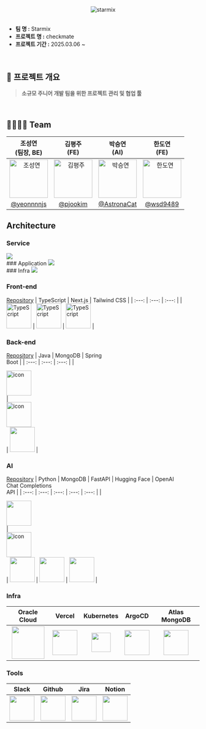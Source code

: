 <div  align="center">
  <img src="https://github.com/user-attachments/assets/8d2e9666-6e10-45df-88fa-46c8c295e63e" alt="starmix">
</div>
</br>

- **팀 명 :**  Starmix
- **프로젝트 명 :** checkmate
- **프로젝트 기간 :** 2025.03.06 ~

</br>

## 🛫 프로젝트 개요
> **소규모 주니어 개발 팀을 위한 프로젝트 관리 및 협업 툴**

</br>

## 👨‍👩‍👧‍👦 Team
| 조성연<br>(팀장, BE) | 김평주<br>(FE) | 박승연<br>(AI) | 한도연<br>(FE) |
| :---: | :---: | :---: | :---: |
| <img alt="조성연" src="https://github.com/user-attachments/assets/42acb44c-2da6-4577-aee9-7b24766a7470" height="100" width="100"> | <img alt="김평주" src="https://github.com/user-attachments/assets/bf37d898-4a0e-4316-8328-f0a54f80ece4" height="100" width="100"> | <img alt="박승연" src="https://github.com/user-attachments/assets/512648f5-f4c7-4721-88c7-ca2f31383121" height="100" width="100"> | <img alt="한도연" src="https://github.com/user-attachments/assets/0105bb5f-bdf3-41a2-b513-6c11f7fb33e2" height="100" width="100"> |
| [@yeonnnnjs](https://github.com/yeonnnnjs) |    [@pjookim](https://github.com/pjookim) | [@AstronaCat](https://github.com/AstronaCat) | [@wsd9489](https://github.com/wsd9489) |

## Architecture
### Service
<img src="https://github.com/user-attachments/assets/9005a269-6556-43d7-975b-6780ec01e92b">
</br>
### Application
<img src="https://github.com/user-attachments/assets/7829bc5c-8b38-41ea-8c36-7ba2f3b1357c">
</br>
### Infra
<img src="https://github.com/user-attachments/assets/5f855973-c1bc-4fee-a33c-b1ea3f49058b">


### Front-end
[Repository](https://github.com/Starmix-ajou/checkmate-frontend)
| TypeScript | Next.js | Tailwind CSS |
| :---: | :---: | :---: |
| <img alt="TypeScript" src ="https://github.com/user-attachments/assets/5288f3db-96a3-41af-b47e-caeac03277ab" width="65" height="65" /> | <img alt="TypeScript" src ="https://github.com/user-attachments/assets/fa16ac58-00a2-46e1-9295-1552edb6986c" width="65" height="65" /> | <img alt="TypeScript" src ="https://github.com/user-attachments/assets/06f473b2-1f16-4165-92c0-3a94ff2ea161" width="65" height="65" /> | 

### Back-end
[Repository](https://github.com/Starmix-ajou/checkmate-backend)
| Java | MongoDB | Spring<br>Boot |
| :---: | :---: | :---: |
| <div style="display: flex; align-items: flex-start;"><img src="https://github.com/user-attachments/assets/0af70e4e-1991-4da1-9eb8-94ee8ab51b73" alt="icon" width="65" height="65" /></div> | <div style="display: flex; align-items: flex-start;"><img src="https://github.com/user-attachments/assets/598357b4-eace-47a0-92bc-dc18e25d31ec" alt="icon" width="65" height="65" /></div> | <img src="https://t1.daumcdn.net/cfile/tistory/27034D4F58E660F616" width="65" height="65" > |

### AI
[Repository](https://github.com/Starmix-ajou/checkmate-ai)
| Python | MongoDB | FastAPI | Hugging Face | OpenAI<br>Chat Completions<br>API |
| :---: | :---: | :---: | :---: | :---: |
| <div style="display: flex; align-items: flex-start;"><img src="https://github.com/user-attachments/assets/1582e55f-96a1-42c9-a038-0677ca66c994" width="65" height="65" /></div> | <div style="display: flex; align-items: flex-start;"><img src="https://github.com/user-attachments/assets/598357b4-eace-47a0-92bc-dc18e25d31ec" alt="icon" width="65" height="65" /></div> | <img src="https://github.com/user-attachments/assets/6e308186-a0f5-4b13-981b-f5029a189505" width="65" height="65" > | <img src="https://github.com/user-attachments/assets/5ec77529-b735-42b5-ac90-827e31b02de3" width="65" height="65" > | <img src="https://github.com/user-attachments/assets/de344faf-a6b4-44eb-bf83-f5f03ff29d13" width="65" height="65" > |

### Infra
| Oracle Cloud | Vercel | Kubernetes | ArgoCD | Atlas MongoDB |
| :---: | :---: | :---: | :---: | :---: |
| <img src="https://github.com/user-attachments/assets/2ad2e3ce-e00e-4893-9f55-8b93b05c14d0" width="85" height="85" /> | <img src="https://github.com/user-attachments/assets/9a97ee43-8edd-446f-9e7b-0b8f1f8dc719" width="65" height="65" /> | <img src="https://github.com/user-attachments/assets/4bd5a357-9174-429d-b88f-d0ccb46332fd" height="50" width="50" > | <img src="https://github.com/user-attachments/assets/a7e614bd-1243-473e-8d18-f3da8e060c0e" width="65" height="65" > | <img src="https://github.com/user-attachments/assets/598357b4-eace-47a0-92bc-dc18e25d31ec" width="65" height="65" > |

### Tools
| Slack | Github | Jira | Notion |
| :---: | :---: | :---: | :---: |
| <img src="https://github.com/user-attachments/assets/ae425106-4b8a-45e7-8ed1-8dce21ff3fcf" width="65" height="65" > | <img src="https://github.com/user-attachments/assets/e5df4ab7-13db-4e1a-bbb5-fa0a45fbb166" width="65" height="65"> | <img src="https://github.com/user-attachments/assets/568ed4a3-c204-4e88-b385-0e422f3e05ef" width="65" height="65"> | <img src="https://github.com/user-attachments/assets/499456f2-c06c-4ccf-99a5-f1c40a7b61e3" width="65" height="65"> |

